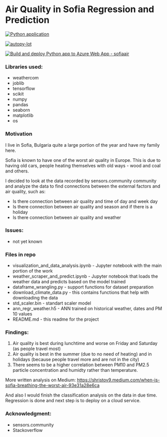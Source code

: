 # Air Quality in Sofia Regression and Prediction

[![Python application](https://github.com/shristov1/sofia_air_quality/actions/workflows/python-app.yml/badge.svg)](https://github.com/shristov1/sofia_air_quality/actions/workflows/python-app.yml)

[![autopy-lot](https://github.com/shristov1/sofia_air_quality/actions/workflows/notebook_pyer.yml/badge.svg)](https://github.com/shristov1/sofia_air_quality/actions/workflows/notebook_pyer.yml)

[![Build and deploy Python app to Azure Web App - sofiaair](https://github.com/shristov1/FlaskApp_SofiaAir/actions/workflows/master_sofiaair.yml/badge.svg)](https://github.com/shristov1/FlaskApp_SofiaAir/actions/workflows/master_sofiaair.yml)


### Libraries used:

- weathercom
- joblib
- tensorflow
- scikit
- numpy
- pandas
- seaborn
- matplotlib
- os

### Motivation

I live in Sofia, Bulgaria quite a large portion of the year and have my family here.

Sofia is known to have one of the worst air quality in Europe. This is due to having old cars, people heating themselves with old ways - wood and coal and others. 

I decided to look at the data recorded by sensors.community community and analyze the data to find connections between the external factors and air quality, such as: 

- Is there connection between air quality and time of day and week day
- Is there connection between air quality and season and if there is a holiday
- Is there connection between air quality and weather

### Issues:
- not yet known

### Files in repo
- visualization_and_data_analysis.ipynb - Jupyter notebook with the main portion of the work
- weather_scraper_and_predict.ipynb - Jupyter notebook that loads the weather data and predicts based on the model trained
- dataframe_wrangling.py - support functions for dataset preparation
- download_climate_data.py - this contains functions that help with downloading the data
- std_scaler.bin - standart scaler model
- ann_regr_weather.h5 - ANN trained on historical weather, dates and PM 10 values
- README.md - this readme for the project

### Findings:

1. Air quality is best during lunchtime and worse on Friday and Saturday (as people travel most)
2. Air quality is best in the summer (due to no need of heating) and in holidays (because people travel more and are not in the city)
3. There seems to be a higher correlation between PM10 and PM2.5 particle concentration and humidty rather than temperature.

More written analysis on Medium: https://shristov9.medium.com/when-is-sofia-breathing-the-worst-air-93e31a28e6ca 

And also I would finish the classification analysis on the data in due time. Regression is done and next step is to deploy on a cloud service. 

### Acknowledgment:
- sensors.community
- Stackoverflow
